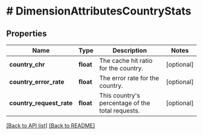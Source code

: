 # # DimensionAttributesCountryStats

## Properties

Name | Type | Description | Notes
------------ | ------------- | ------------- | -------------
**country_chr** | **float** | The cache hit ratio for the country. | [optional] 
**country_error_rate** | **float** | The error rate for the country. | [optional] 
**country_request_rate** | **float** | This country&#39;s percentage of the total requests. | [optional] 


[[Back to API list]](../../README.md#endpoints) [[Back to README]](../../README.md)
